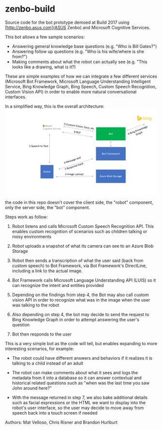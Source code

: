 # zenbo-build
Source code for the bot prototype demoed at Build 2017 using [http://zenbo.asus.com](ASUS Zenbo) and Microsoft Cognitive Services.

This bot allows a few sample scenarios:



- Answering general knowledge base questions (e.g. "Who is Bill Gates?")
- Answering follow up questions (e.g. "Who is his wife/where is she from?")
- Making comments about what the robot can actually see (e.g. "This looks like a drawing, what is it?)

 
These are simple examples of how we can integrate a few different services (Microsoft Bot Framework, Microsoft Language Understanding Intelligent Service, Bing Knowledge Graph, Bing Speech, Custom Speech Recognition, Custom Vision API) in order to enable more natural conversational interfaces.

In a simplified way, this is the overall architecture:
![](./docs/bot-architecture.png)

the code in this repo doesn't cover the client side, the "robot" component, only the server side, the "bot" component.

Steps work as follow:

1. Robot listens and calls Microsoft Custom Speech Recognition API. This enables custom recognition of scenarios such as children talking or noisy environments

2. Robot uploads a snapshot of what its camera can see to an Azure Blob Storage

3. Robot then sends a transcription of what the user said (back from custom speech) to Bot Framework, via Bot Framework's DirectLine, including a link to the actual image.

4. Bot Framework calls Microsoft Language Understanding API (LUIS) so it can recognize the intent and entities provided

5. Depending on the findings from step 4, the Bot may also call custom vision API in order to recognize what was in the image when the user was talking to the robot

6. Also depending on step 4, the bot may decide to send the request to Bing Knowledge Graph in order to attempt answering the user's question

7. Bot then responds to the user

This is a very simple bot as the code will tell, but enables expanding to more interesting scenarios, for example:



- The robot could have different answers and behaviors if it realizes it is talking to a child instead of an adult

- The robot can make comments about what it sees and logs the metadata from it into a database so it can answer contextual and historical related questions such as "when was the last time you saw John around here?"

- With the message returned in step 7, we also bake additional details such as facial expressions or the HTML we want to display into the robot's user interface, so the user may decide to move away from speech back into a touch screen if needed

Authors: Mat Velloso, Chris Risner and Brandon Hurlburt 
